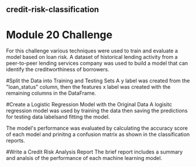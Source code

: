 ## credit-risk-classification
# Module 20 Challenge
For this challenge various techniques were used to train and evaluate a model based on loan risk. A dataset of historical lending activity from a peer-to-peer lending services company was used to build a model that can identify the creditworthiness of borrowers.

#Split the Data into Training and Testing Sets
A y label was created from the "loan_status" column, then the features x label was created with the remaining columns in the DataFrame.

#Create a Logistic Regression Model with the Original Data
A logisitc regression model was used by training the data then saving the predictions for testing data labelsand fitting the model.

The model's performance was evaluated by calculating the accuracy score of each model and prinitng a confusion matrix as shown in the classification reports. 


#Write a Credit Risk Analysis Report
The brief report includes a summary and analsis of the performance of each machine learning model. 
